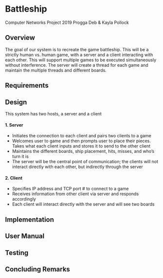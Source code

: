 # Battleship
Computer Networks Project 2019
Progga Deb & Kayla Pollock

## Overview
The goal of our system is to recreate the game battleship. This will be a strictly human vs. human game, with a server and a client interacting with each other. This will support multiple games to be executed simultaneously without interference. The server will create a thread for each game and maintain the multiple threads and different boards.

## Requirements


## Design
This system has two hosts, a server and a client
#### 1. Server
* Initiates the connection to each client and pairs two clients to a game
* Welcomes user to game and then prompts user to place their pieces. Takes what each client inputs and stores it to send to the other client
* Maintains the different boards, ship placement, hits, misses, and who’s turn it is
* The server will be the central point of communication; the clients will not interact directly with each other, but indirectly through the server
#### 2. Client
* Specifies IP address and TCP port # to connect to a game
* Receives information from other client via server and responds accordingly
* Each client will interact directly with the server and will see two boards

## Implementation


## User Manual


## Testing


## Concluding Remarks
